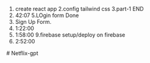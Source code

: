 1. create react app
2.config tailwind css
3.part-1 END
4. 42:07
5.LOgin form Done
6. Sign Up Form.
7. 1:22:00
8. 1:58:00
9.firebase setup/deploy on firebase
10. 2:52:00




#   N e t f l i x - g p t 
 
 